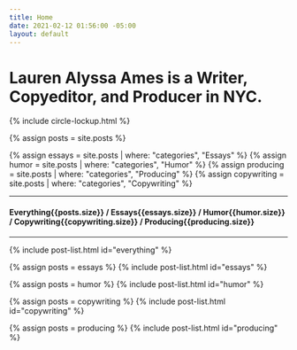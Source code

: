 ```yaml
---
title: Home
date: 2021-02-12 01:56:00 -05:00
layout: default
---
```


<div class="home">

  <h1 class="heading-1 page-heading">Lauren Alyssa Ames is a Writer, Copyeditor, and Producer in NYC.</h1>

  {% include circle-lockup.html %}

  {% assign posts = site.posts %}

  {% assign essays = site.posts | where: "categories", "Essays" %}
  {% assign humor = site.posts | where: "categories", "Humor" %}
  {% assign producing = site.posts | where: "categories", "Producing" %}
  {% assign copywriting = site.posts | where: "categories", "Copywriting" %}

  <div class="filter-bar">
    <hr>
    <h4 class="heading-4">
      <span class="filter-bar__name filter-bar--active" data="everything">
        Everything<span class="filter-bar__count heading-6">{{posts.size}}</span>
      </span>
      <span class="filter-bar__slash">/</span>
      <span class="filter-bar__name" data="essays">
        Essays<span class="filter-bar__count heading-6">{{essays.size}}</span>
      </span>
      <span class="filter-bar__slash">/</span>
      <span class="filter-bar__name" data="humor">
        Humor<span class="filter-bar__count heading-6">{{humor.size}}</span>
      </span>
      <span class="filter-bar__slash">/</span>
      <span class="filter-bar__name" data="copywriting">
        Copywriting<span class="filter-bar__count heading-6">{{copywriting.size}}</span>
      </span>
      <span class="filter-bar__slash">/</span>
      <span class="filter-bar__name" data="producing">
        Producing<span class="filter-bar__count heading-6">{{producing.size}}</span>
      </span>
    </h4>
    <hr>
  </div>

  {% include post-list.html id="everything" %}

  {% assign posts = essays %}
  {% include post-list.html id="essays" %}

  {% assign posts = humor %}
  {% include post-list.html id="humor" %}
  
  {% assign posts = copywriting %}
  {% include post-list.html id="copywriting" %}
  
  {% assign posts = producing %}
  {% include post-list.html id="producing" %}

</div>
